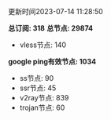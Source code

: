更新时间2023-07-14 11:28:50

**总订阅: 318**
**总节点: 29874**
- vless节点: 140

**google ping有效节点: 1034**
- ss节点: 90
- ssr节点: 45
- v2ray节点: 839
- trojan节点: 60
